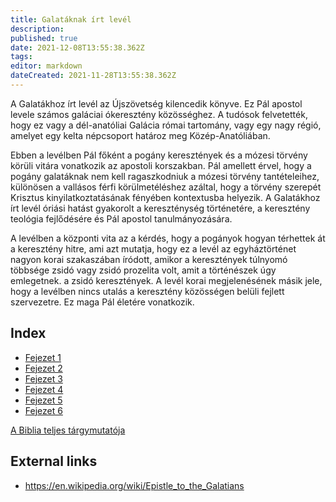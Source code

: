 ```yaml
---
title: Galatáknak írt levél
description: 
published: true
date: 2021-12-08T13:55:38.362Z
tags: 
editor: markdown
dateCreated: 2021-11-28T13:55:38.362Z
---
```


A Galatákhoz írt levél az Újszövetség kilencedik könyve. Ez Pál apostol levele számos galáciai ókeresztény közösséghez. A tudósok felvetették, hogy ez vagy a dél-anatóliai Galácia római tartomány, vagy egy nagy régió, amelyet egy kelta népcsoport határoz meg Közép-Anatóliában.

Ebben a levélben Pál főként a pogány keresztények és a mózesi törvény körüli vitára vonatkozik az apostoli korszakban. Pál amellett érvel, hogy a pogány galatáknak nem kell ragaszkodniuk a mózesi törvény tantételeihez, különösen a vallásos férfi körülmetéléshez azáltal, hogy a törvény szerepét Krisztus kinyilatkoztatásának fényében kontextusba helyezik. A Galatákhoz írt levél óriási hatást gyakorolt ​​a kereszténység történetére, a keresztény teológia fejlődésére és Pál apostol tanulmányozására.

A levélben a központi vita az a kérdés, hogy a pogányok hogyan térhettek át a keresztény hitre, ami azt mutatja, hogy ez a levél az egyháztörténet nagyon korai szakaszában íródott, amikor a keresztények túlnyomó többsége zsidó vagy zsidó prozelita volt, amit a történészek úgy emlegetnek. a zsidó keresztények. A levél korai megjelenésének másik jele, hogy a levélben nincs utalás a keresztény közösségen belüli fejlett szervezetre. Ez maga Pál életére vonatkozik. 

## Index

- [Fejezet 1](/hu/Bible/Galatians/1)
- [Fejezet 2](/hu/Bible/Galatians/2)
- [Fejezet 3](/hu/Bible/Galatians/3)
- [Fejezet 4](/hu/Bible/Galatians/4)
- [Fejezet 5](/hu/Bible/Galatians/5)
- [Fejezet 6](/hu/Bible/Galatians/6)



[A Biblia teljes tárgymutatója](/hu/index/bible)


## External links

- https://en.wikipedia.org/wiki/Epistle_to_the_Galatians